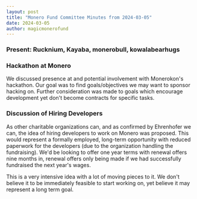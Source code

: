```yaml
---
layout: post
title: "Monero Fund Committee Minutes from 2024-03-05"
date: 2024-03-05
author: magicmonerofund
---
```


### Present: Rucknium, Kayaba, monerobull, kowalabearhugs

### Hackathon at Monero

We discussed presence at and potential involvement with Monerokon's hackathon. Our goal was to find goals/objectives we may want to sponsor hacking on. Further consideration was made to goals which encourage development yet don't become contracts for specific tasks.

### Discussion of Hiring Developers

As other charitable organizations can, and as confirmed by Ehrenhofer we can, the idea of hiring developers to work on Monero was proposed. This would represent a formally employed, long-term opportunity with reduced paperwork for the developers (due to the organization handling the fundraising). We'd be looking to offer one year terms with renewal offers nine months in, renewal offers only being made if we had successfully fundraised the next year's wages.

This is a very intensive idea with a lot of moving pieces to it. We don't believe it to be immediately feasible to start working on, yet believe it may represent a long term goal.
